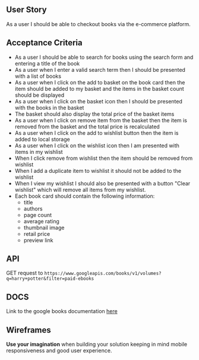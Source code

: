## User Story

As a user I should be able to checkout books via the e-commerce platform.

## Acceptance Criteria

- As a user I should be able to search for books using the search form and entering a title of the book
- As a user when I enter a valid search term then I should be presented with a list of books
- As a user when I click on the add to basket on the book card then the item should be added to my basket and the items in the basket count should be displayed
- As a user when I click on the basket icon then I should be presented with the books in the basket
- The basket should also display the total price of the basket items
- As a user when I click on remove item from the basket then the item is removed from the basket and the total price is recalculated
- As a user when I click on the add to wishlist button then the item is added to local storage
- As a user when I click on the wishlist icon then I am presented with items in my wishlist
- When I click remove from wishlist then the item should be removed from wishlist
- When I add a duplicate item to wishlist it should not be added to the wishlist
- When I view my wishlist I should also be presented with a button "Clear wishlist" which will remove all items from my wishlist.
- Each book card should contain the following information:
  - title
  - authors
  - page count
  - average rating
  - thumbnail image
  - retail price
  - preview link

## API

GET request to `https://www.googleapis.com/books/v1/volumes?q=harry+potter&filter=paid-ebooks`

## DOCS

Link to the google books documentation [here](https://developers.google.com/books/docs/v1/using#PerformingSearch)

## Wireframes

**Use your imagination** when building your solution keeping in mind mobile responsiveness and good user experience.

